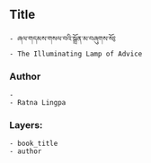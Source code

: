 ## Title
	- ཞལ་གདམས་གསལ་བའི་སྒྲོན་མ་བཞུགས་སོ༔
	- The Illuminating Lamp of Advice

### Author
	- 
	- Ratna Lingpa

### Layers:
	- book_title
	- author
